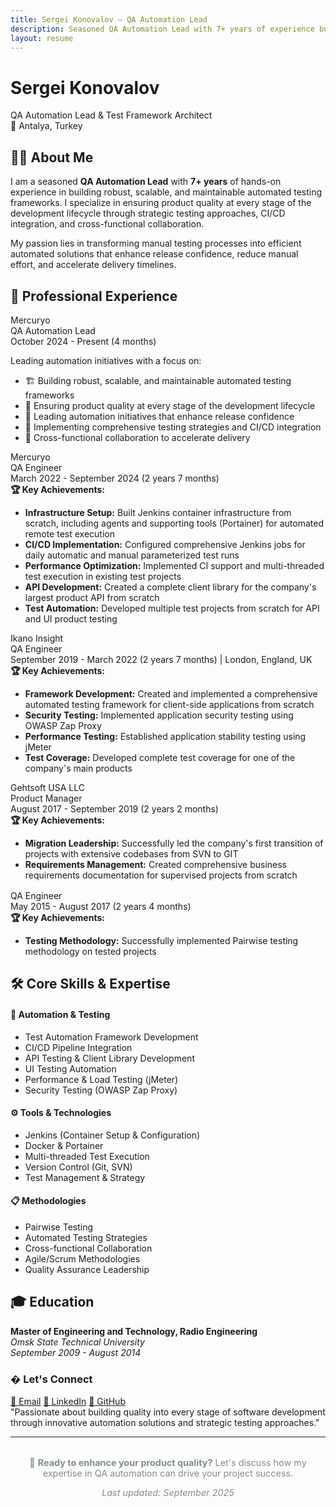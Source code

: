 ```yaml
---
title: Sergei Konovalov — QA Automation Lead
description: Seasoned QA Automation Lead with 7+ years of experience building robust testing frameworks and leading quality initiatives
layout: resume
---
```


<div class="hero">
  <h1>Sergei Konovalov</h1>
  <div class="subtitle">QA Automation Lead & Test Framework Architect</div>
  <div class="location">📍 Antalya, Turkey</div>
</div>

## 👨‍💻 About Me

I am a seasoned **QA Automation Lead** with **7+ years** of hands-on experience in building robust, scalable, and maintainable automated testing frameworks. I specialize in ensuring product quality at every stage of the development lifecycle through strategic testing approaches, CI/CD integration, and cross-functional collaboration.

My passion lies in transforming manual testing processes into efficient automated solutions that enhance release confidence, reduce manual effort, and accelerate delivery timelines.

## 💼 Professional Experience

<div class="experience-item">
  <div class="company-name">Mercuryo</div>
  <div class="role-title">QA Automation Lead</div>
  <div class="duration">October 2024 - Present (4 months)</div>
  
  Leading automation initiatives with a focus on:
  <ul class="achievements">
    <li>🏗️ Building robust, scalable, and maintainable automated testing frameworks</li>
    <li>🎯 Ensuring product quality at every stage of the development lifecycle</li>
    <li>🚀 Leading automation initiatives that enhance release confidence</li>
    <li>🔄 Implementing comprehensive testing strategies and CI/CD integration</li>
    <li>🤝 Cross-functional collaboration to accelerate delivery</li>
  </ul>
</div>

<div class="experience-item">
  <div class="company-name">Mercuryo</div>
  <div class="role-title">QA Engineer</div>
  <div class="duration">March 2022 - September 2024 (2 years 7 months)</div>
  
  <div class="achievements">
    <strong>🏆 Key Achievements:</strong>
    <ul>
      <li><strong>Infrastructure Setup:</strong> Built Jenkins container infrastructure from scratch, including agents and supporting tools (Portainer) for automated remote test execution</li>
      <li><strong>CI/CD Implementation:</strong> Configured comprehensive Jenkins jobs for daily automatic and manual parameterized test runs</li>
      <li><strong>Performance Optimization:</strong> Implemented CI support and multi-threaded test execution in existing test projects</li>
      <li><strong>API Development:</strong> Created a complete client library for the company's largest product API from scratch</li>
      <li><strong>Test Automation:</strong> Developed multiple test projects from scratch for API and UI product testing</li>
    </ul>
  </div>
</div>

<div class="experience-item">
  <div class="company-name">Ikano Insight</div>
  <div class="role-title">QA Engineer</div>
  <div class="duration">September 2019 - March 2022 (2 years 7 months) | London, England, UK</div>
  
  <div class="achievements">
    <strong>🏆 Key Achievements:</strong>
    <ul>
      <li><strong>Framework Development:</strong> Created and implemented a comprehensive automated testing framework for client-side applications from scratch</li>
      <li><strong>Security Testing:</strong> Implemented application security testing using OWASP Zap Proxy</li>
      <li><strong>Performance Testing:</strong> Established application stability testing using jMeter</li>
      <li><strong>Test Coverage:</strong> Developed complete test coverage for one of the company's main products</li>
    </ul>
  </div>
</div>

<div class="experience-item">
  <div class="company-name">Gehtsoft USA LLC</div>
  
  <div style="margin-bottom: 1rem;">
    <div class="role-title">Product Manager</div>
    <div class="duration">August 2017 - September 2019 (2 years 2 months)</div>
    <div class="achievements">
      <strong>🏆 Key Achievements:</strong>
      <ul>
        <li><strong>Migration Leadership:</strong> Successfully led the company's first transition of projects with extensive codebases from SVN to GIT</li>
        <li><strong>Requirements Management:</strong> Created comprehensive business requirements documentation for supervised projects from scratch</li>
      </ul>
    </div>
  </div>
  
  <div>
    <div class="role-title">QA Engineer</div>
    <div class="duration">May 2015 - August 2017 (2 years 4 months)</div>
    <div class="achievements">
      <strong>🏆 Key Achievements:</strong>
      <ul>
        <li><strong>Testing Methodology:</strong> Successfully implemented Pairwise testing methodology on tested projects</li>
      </ul>
    </div>
  </div>
</div>

## 🛠️ Core Skills & Expertise

<div class="skills-grid">
  <div class="skill-category">
    <h4>🤖 Automation & Testing</h4>
    <ul>
      <li>Test Automation Framework Development</li>
      <li>CI/CD Pipeline Integration</li>
      <li>API Testing & Client Library Development</li>
      <li>UI Testing Automation</li>
      <li>Performance & Load Testing (jMeter)</li>
      <li>Security Testing (OWASP Zap Proxy)</li>
    </ul>
  </div>

  <div class="skill-category">
    <h4>⚙️ Tools & Technologies</h4>
    <ul>
      <li>Jenkins (Container Setup & Configuration)</li>
      <li>Docker & Portainer</li>
      <li>Multi-threaded Test Execution</li>
      <li>Version Control (Git, SVN)</li>
      <li>Test Management & Strategy</li>
    </ul>
  </div>

  <div class="skill-category">
    <h4>📋 Methodologies</h4>
    <ul>
      <li>Pairwise Testing</li>
      <li>Automated Testing Strategies</li>
      <li>Cross-functional Collaboration</li>
      <li>Agile/Scrum Methodologies</li>
      <li>Quality Assurance Leadership</li>
    </ul>
  </div>
</div>

## 🎓 Education

**Master of Engineering and Technology, Radio Engineering**  
*Omsk State Technical University*  
*September 2009 - August 2014*

<div class="contact-info">
  <h3>� Let's Connect</h3>
  <div class="contact-links">
    <a href="mailto:your-email@example.com">📧 Email</a>
    <a href="https://linkedin.com/in/your-profile" target="_blank">💼 LinkedIn</a>
    <a href="https://github.com/l0kifs" target="_blank">🐙 GitHub</a>
  </div>
</div>

<div class="quote">
  "Passionate about building quality into every stage of software development through innovative automation solutions and strategic testing approaches."
</div>

---

<div style="text-align: center; color: #7f8c8d; font-size: 0.9rem; margin-top: 2rem;">
  <p>🌟 <strong>Ready to enhance your product quality?</strong> Let's discuss how my expertise in QA automation can drive your project success.</p>
  <p><em>Last updated: September 2025</em></p>
</div>